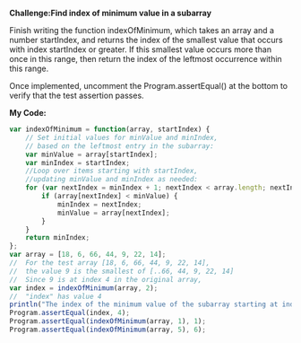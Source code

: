 **Challenge:Find index of minimum value in a subarray**

Finish writing the function indexOfMinimum, which takes an array and a number startIndex, and returns the index of the smallest value that occurs with index startIndex or greater. If this smallest value occurs more than once in this range, then return the index of the leftmost occurrence within this range.

Once implemented, uncomment the Program.assertEqual() at the bottom to verify that the test assertion passes.

**My Code:**
```javascript
var indexOfMinimum = function(array, startIndex) {
	// Set initial values for minValue and minIndex,
	// based on the leftmost entry in the subarray:  
	var minValue = array[startIndex];
	var minIndex = startIndex;
	//Loop over items starting with startIndex, 
	//updating minValue and minIndex as needed:
	for (var nextIndex = minIndex + 1; nextIndex < array.length; nextIndex++) {
		if (array[nextIndex] < minValue) {
			minIndex = nextIndex;
			minValue = array[nextIndex];
		}
	}
	return minIndex;
};
var array = [18, 6, 66, 44, 9, 22, 14];
//  For the test array [18, 6, 66, 44, 9, 22, 14], 
//  the value 9 is the smallest of [..66, 44, 9, 22, 14]
//  Since 9 is at index 4 in the original array, 
var index = indexOfMinimum(array, 2);
//  "index" has value 4
println("The index of the minimum value of the subarray starting at index 2 is " + index + ".");
Program.assertEqual(index, 4);
Program.assertEqual(indexOfMinimum(array, 1), 1);
Program.assertEqual(indexOfMinimum(array, 5), 6);
```
